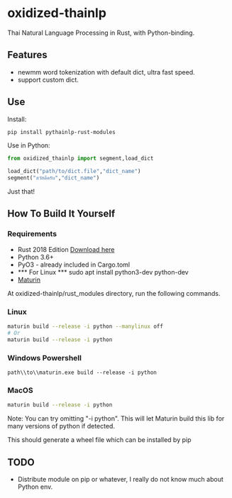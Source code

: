 # oxidized-thainlp

Thai Natural Language Processing in Rust, with Python-binding.

## Features

- newmm word tokenization with default dict, ultra fast speed.
- support custom dict.

## Use

Install:
```bash
pip install pythainlp-rust-modules
```

Use in Python:
```python
from oxidized_thainlp import segment,load_dict

load_dict("path/to/dict.file","dict_name")
segment("สวัสดีครับ","dict_name")
```

Just that!

## How To Build It Yourself

### Requirements

- Rust 2018 Edition [Download here](https://www.rust-lang.org/tools/install)
- Python 3.6+
- PyO3 - already included in Cargo.toml
- *** For Linux *** sudo apt install python3-dev python-dev
- [Maturin](https://github.com/PyO3/maturin)

At oxidized-thainlp/rust_modules directory, run the following commands.

### Linux
```bash
maturin build --release -i python --manylinux off  
# Or 
maturin build --release -i python
```

### Windows Powershell
```shell
path\\to\\maturin.exe build --release -i python
```

### MacOS
```zsh
maturin build --release -i python
```

Note: You can try omitting "-i python". This will let Maturin build this lib for many versions of python if detected.

This should generate a wheel file which can be installed by pip

## TODO
- Distribute module on pip or whatever, I really do not know much about Python env.
